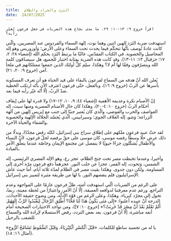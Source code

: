 ```yaml
---
title:  البَرَد والجراد والظلام
date:  24/07/2025
---
```


`اقرأ خروج ٩: ١٣-١٠: ٢٩. ما مدى نجاح هذه الضربات في جعل فرعون يُغيّر رأيه؟`

استهدفت ضربة البَرَد إلهين اثنين وهما نوت، إلهة السماء والفردوس عند المصريين، والّتي كانت عادةً تُوصف بأنّها تتحكّم فيما يحدث تحت السماء وعلى الأرض؛ وَأوزوريس وهو إله المحاصيل والخصوبة. في الكتاب المقدّس، غالبًا ما يرتبط البَرَد بحكم الله (إشعياء ٢٨: ٢، ١٧؛ حزقيال ١٣: ١١-١٣)، وقد كانت هذه الضربة بمثابة اختبار للجميع، هل سيصدّقون كلمة الله ويتصرّفون وفقًا لها أَم لا؟ وهكذا، سلِم كلُّ أولئك الذين جمعوا ممتلكاتهم في ملجأ آمن (خروج ٩: ٢٠، ٢١).

يُعلن الله أنّ هدفه من السماح لفرعون بالبقاء على قيد الحياة هو أن تعرف المسكونة بأسرها عن الربّ (خروج ٩: ١٦)، وبالفعل، حتّى فرعون اعترف الآن بأنّه ارتكب الخطية ضدّ الربّ، إلّا أنّه غيّر رأيه فيما بعد.

إنّ الأصنام نكرة وعديمة الأهمية (إشعياء ٤٤: ٩، ١٠، ١٢-١٧) ولا قدرة لها على إيقاف أحكام الربّ (خروج ١٠: ٤-٢٠)، وهكذا كان حال الأصنام المصرية ومنها سيث، إله العواصف والحرب والفوضى، والّذي كان يُعتبر جنبًا إلى جنب مع إيزيس إلهين من آلهة الزراعة؛ وَشو، إله الغلاف الجوي؛ وسيرابيس، الّذي يُجسّد الجلالة الإلهية والخصوبة والشفاء والحياة الآخرة.

لقد حثّ عبيد فرعون ملكهم على إطلاق سراح بني إسرائيل، لكنّه رفض مجدّدًا، وبدلًا من ذلك عرض حلًا وسطًا رفضه موسى، كان موسى على حقّ برفضه لحلّ فرعون، لأنّ النساء والأطفال يُشكّلون جزءًا حيويًا لا ينفصل عن مجتمع الإيمان وخاصّة عندما يتعلّق الأمر بالعبادة.

وأخيرا، وعندما تخبطت مصر تحت جنح الظلام، عجز رع، وهو الإله المصري الرئيسي، إله الشمس، وَتحوت، إله القمر، عجزا عن جلب النور. عجزهما دفع فرعون مرّة أخرى إلى المساومة، ولكن دون جدوى. وهكذا بقيت مصر في الظلام لمدّة ثلاثة أيام، أما حيث عاش الإسرائيليون فلم ينقصهم النور. يا لها من طريقة مثيرة لتمييز بني إسرائيل.

على الرغم من الضربات الّتي استهدفت أمته، ظلّ فرعون عازمًا على المواجهة وعدم التراجع. ورغم عدم معرفتنا لدوافعه العميقة، إلّا أنّ الأمر، واعتبارًا من لحظة معينة، ربما، تحول إلى مجرّد كبرياء. وهكذا، وعلى الرغم من قوّة الأدلّة، ومن وضوح حقيقة الأحداث، (لدرجة أنّ عبيده أعلنوا: «إِلَى مَتَى يَكُونُ هَذَا لَنَا فَخًّا؟ أَطْلِقِ ٱلرِّجَالَ لِيَعْبُدُوا ٱلرَّبَّ إِلَهَهُمْ. أَلَمْ تَعْلَمْ بَعْدُ أَنَّ مِصْرَ قَدْ خَرِبَتْ؟» [خروج ١٠: ٧])، ومن تواجد الاختيارات الصحيحة أمام أنفه مباشرة، إلّا أنّ فرعون، بعد بعض التردد، رفض الاستسلام لإرادة الله والسماح للشعب بالرحيل.

يا له من تجسيد ساطع للكلمات، «قَبْلَ ٱلْكَسْرِ ٱلْكِبْرِيَاءُ، وَقَبْلَ ٱلسُّقُوطِ تَشَامُخُ ٱلرُّوحِ» (أمثال ١٦: ١٨).